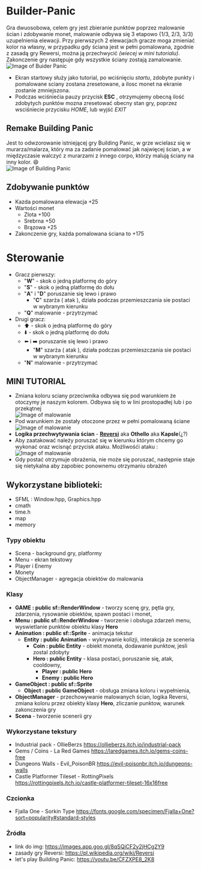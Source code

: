 # Builder-Panic
Gra dwuosobowa, celem gry jest zbieranie punktów poprzez malowanie ścian i zdobywanie monet, malowanie odbywa się 3 etapowo {1/3, 2/3, 3/3} uzupelnienia elewacji. Przy pierwszych 2 elewacjach gracze moga zmieniać kolor na własny, w przypadku gdy ściana jest w pełni pomalowana, zgodnie z zasadą gry Rewersi, można ją przechwycić *(wiecej w mini tutorialu)*. Zakonczenie gry następuje gdy wszystkie ściany zostają zamalowanie. <br/>
![Image of Buider Panic](https://github.com/macnack/Builder-Panic/blob/master/images/builder_panic.png)
* Ekran startowy służy jako tutorial, po wciśnięciu *startu*, zdobyte punkty i pomalowane sciany zostana zresetowane, a ilosc monet na ekranie zostanie zmniejszona. 
* Podczas wciśniećia pauzy przycisk **ESC** , otrzymujemy obecną ilość zdobytych punktów mozna zresetować obecny stan gry, poprzez wsciśniecie przycisku *HOME*, lub wyjść *EXIT*

## Remake Building Panic
Jest to odwzorowanie istniejącej gry Building Panic, w grze wcielasz się w murarza/malarza, który ma za zadanie pomalować jak najwięcej ścian, a w międzyczasie walczyć z murarzami z innego corpo, którzy malują ściany na inny kolor. :smile: <br/>
![Image of Building Panic](https://github.com/macnack/Builder-Panic/blob/master/images/building-panic_3_big.jpg)

## Zdobywanie punktów
* Kazda pomalowana elewacja +25
* Wartości monet
  * Zlota +100
  * Srebrna +50
  * Brązowa +25
* Zakonczenie gry, każda pomalowana ściana to +175 

# Sterowanie
* Gracz pierwszy:
  * "**W**" - skok o jedną platformę do góry
  * "**S**" - skok o jedną platformę do dołu
  * "**A**" i "**D**" poruszanie się lewo i prawo
    * "**C**" szarża ( atak ), działa podczas przemieszczania sie postaci w wybranym kierunku
  * "**Q**" malowanie - przytrzymać
* Drugi gracz:
  * :arrow_up: - skok o jedną platformę do góry
  * :arrow_down: - skok o jedną platformę do dołu
  * :arrow_left: i :arrow_right: poruszanie się lewo i prawo
    * "**M**" szarża ( atak ), działa podczas przemieszczania sie postaci w wybranym kierunku
  * "**N**" malowanie - przytrzymać

## MINI TUTORIAL

* Zmiana koloru sciany przeciwnika odbywa się pod warunkiem że otoczymy je naszym kolorem. Odbywa się to w lini prostopadłej lub i po przekątnej <br/>
![Image of malowanie](https://github.com/macnack/Builder-Panic/blob/master/images/malowanko.gif)
* Pod warunkiem że zostały otoczone przez w pełni pomalowaną ściane <br/>
![Image of malowanie](https://github.com/macnack/Builder-Panic/blob/master/images/malowanie.gif)
* **Logika przechwytywania ścian** - [**Reversi**](https://pl.wikipedia.org/wiki/Reversi) aka **Othello** aka **Kapsle**(¿?) <br/>
* Aby zaatakować należy poruszać się w kierunku którym chcemy go wykonać oraz wcisnąć przycisk ataku. Możliwośći ataku : <br/>
![Image of malowanie](https://github.com/macnack/Builder-Panic/blob/master/images/attack_tutorial.gif)
* Gdy postać otrzymuje obrażenia, nie może się poruszać, następnie staje się nietykalna aby zapobiec ponownemu otrzymaniu obrażeń
## Wykorzystane biblioteki:
* SFML : Window.hpp, Graphics.hpp
* cmath
* time.h
* map
* memory

### Typy obiektu
* Scena - background gry, platformy
* Menu - ekran tekstowy
* Player i Enemy 
* Monety 
* ObjectManager - agregacja obiektów do malowania

### Klasy
* **GAME : public sf::RenderWindow** - tworzy scenę gry, pętla gry, zdarzenia, rysowanie obiektów, spawn postaci i  monet,
* **Menu : public sf::RenderWindow** - tworzenie i obsługa zdarzeń menu, wyswietlanie punktów obiektu klasy **Hero**
* **Animation : public sf::Sprite** - animacja tekstur <br/>
  * **Entity : public Animation** - wykrywanie kolizji, interakcja ze sceneria
    * **Coin : public Entity** - obiekt moneta, dodawanie punktow, jesli zostal zdobyty
    * **Hero : public Entity** - klasa postaci, poruszanie się, atak, cooldowny, 
      * **Player : public Hero** 
      * **Enemy : public Hero**
* **GameObject : public sf::Sprite** 
  * **Object : public GameObject** - obsługa zmiana koloru i  wypełnienia,
* **ObjectManager** - przechowywanie malowanych ścian, logika Reversi, zmiana koloru przez obiekty klasy **Hero**, zliczanie punktow, warunek zakonczenia gry
* **Scena** - tworzenie scenerii gry
### Wykorzystane tekstury 
- Industrial pack - OllieBerzs https://ollieberzs.itch.io/industrial-pack
- Gems / Coins - 	La Red Games https://laredgames.itch.io/gems-coins-free
- Dungeons Walls - Evil_PoisonBR https://evil-poisonbr.itch.io/dungeons-walls
- Castle Platformer Tileset - RottingPixels https://rottingpixels.itch.io/castle-platformer-tileset-16x16free
### Czcionka
- Fjalla One - Sorkin Type https://fonts.google.com/specimen/Fjalla+One?sort=popularity#standard-styles
### Żródła
- link do img: https://images.app.goo.gl/8qSQiCF2y2jHCg2Y9
- zasady gry Reversi: https://pl.wikipedia.org/wiki/Reversi
- let's play Building Panic: https://youtu.be/CFZXPE8_2K8


